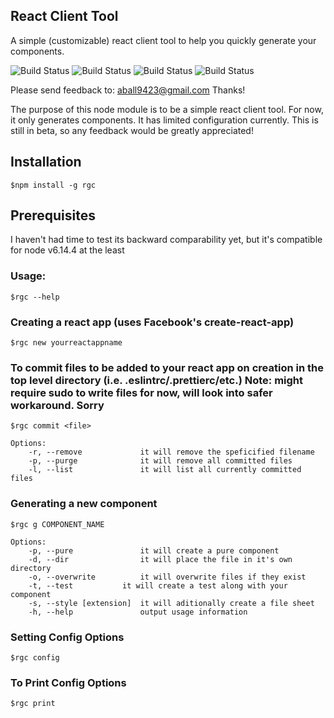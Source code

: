 ## React Client Tool

A simple (customizable) react client tool to help you quickly generate your components.

![Build Status](https://img.shields.io/badge/dependencies-up_to_date-brightgreen.svg) ![Build Status](https://img.shields.io/badge/dev_dependencies-up_to_date-brightgreen.svg)
![Build Status](https://img.shields.io/badge/npm-v6.2.4-blue.svg) ![Build Status](https://img.shields.io/badge/license-MIT-green.svg)

Please send feedback to: aball9423@gmail.com
Thanks!

The purpose of this node module is to be a simple react client tool. For now, it only generates components. It has limited configuration currently. This is still in beta, so any feedback would be greatly appreciated!

## Installation

    $npm install -g rgc

## Prerequisites

I haven't had time to test its backward comparability yet, but it's compatible for node v6.14.4 at the least

### Usage:

    $rgc --help

### Creating a react app (uses Facebook's create-react-app)

    $rgc new yourreactappname

### To commit files to be added to your react app on creation in the top level directory (i.e. .eslintrc/.prettierc/etc.) Note: might require sudo to write files for now, will look into safer workaround. Sorry

    $rgc commit <file>

    Options:
        -r, --remove             it will remove the speficified filename
        -p, --purge              it will remove all committed files
        -l, --list               it will list all currently committed files

### Generating a new component

    $rgc g COMPONENT_NAME

    Options:
        -p, --pure               it will create a pure component
        -d, --dir                it will place the file in it's own directory
        -o, --overwrite          it will overwrite files if they exist
        -t, --test           it will create a test along with your component
        -s, --style [extension]  it will aditionally create a file sheet
        -h, --help               output usage information

### Setting Config Options

    $rgc config

### To Print Config Options

    $rgc print
